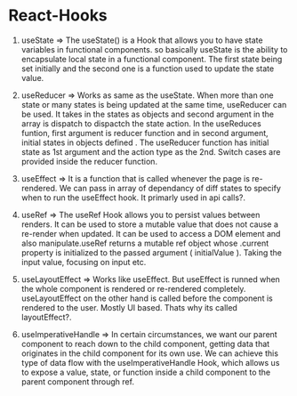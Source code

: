 # React-Hooks


1. useState => The useState() is a Hook that allows you to have state variables in functional components. 
so basically useState is the ability to encapsulate local state in a functional component. The first state being set initially and the second one is a function used to 
update the state value.

2. useReducer => Works as same as the useState. When more than one state or many states is being updated at the same time, useReducer can be used. It takes in the states as
objects and second argument in the array is dispatch to dispactch the state action. In the useReduces funtion, first argument is reducer function and
in second argument, initial states in objects defined . The useReducer function has initial state as 1st argument and the action type as the 2nd. Switch cases are provided inside the reducer function.

3. useEffect => It is a function that is called whenever the page is re-rendered. We can pass in array of dependancy of diff states to specify when to run the useEffect hook. It primarly used in api calls?.

4. useRef => The useRef Hook allows you to persist values between renders. It can be used to store a mutable value that does not cause a re-render when updated. It can be used to access a DOM element and also manipulate.useRef returns a mutable ref object whose .current property is initialized to the passed argument ( initialValue ). Taking the input value, focusing on input etc.

5. useLayoutEffect => Works like useEffect. But useEffect is runned when the whole component is rendered or re-rendered completely. useLayoutEffect on the other hand is called before the component is rendered to the user. Mostly UI based. Thats why its called layoutEffect?.

6. useImperativeHandle => In certain circumstances, we want our parent component to reach down to the child component, getting data that originates in the child component for its own use. We can achieve this type of data flow with the useImperativeHandle Hook, which allows us to expose a value, state, or function inside a child component to the parent component through ref.

